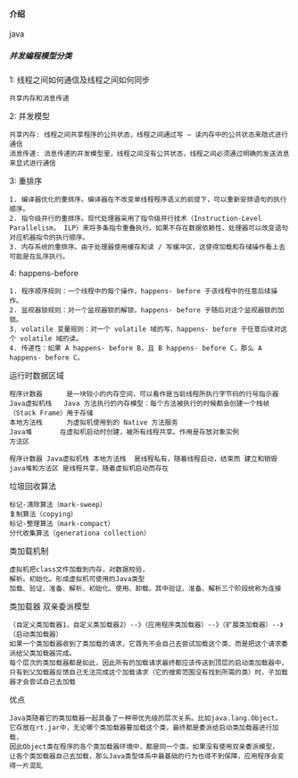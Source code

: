 #### 介绍
java

##### 并发编程模型分类

1:  线程之间如何通信及线程之间如何同步

    共享内存和消息传递

2:  并发模型
    
    共享内存: 线程之间共享程序的公共状态，线程之间通过写 – 读内存中的公共状态来隐式进行通信
    消息传递: 消息传递的并发模型里，线程之间没有公共状态，线程之间必须通过明确的发送消息来显式进行通信
    
    
3:  重排序

    1. 编译器优化的重排序。编译器在不改变单线程程序语义的前提下，可以重新安排语句的执行顺序。
    2. 指令级并行的重排序。现代处理器采用了指令级并行技术（Instruction-Level Parallelism， ILP）来将多条指令重叠执行。如果不存在数据依赖性，处理器可以改变语句对应机器指令的执行顺序。
    3. 内存系统的重排序。由于处理器使用缓存和读 / 写缓冲区，这使得加载和存储操作看上去可能是在乱序执行。

4:  happens-before

    1. 程序顺序规则：一个线程中的每个操作，happens- before 于该线程中的任意后续操作。
    2. 监视器锁规则：对一个监视器锁的解锁，happens- before 于随后对这个监视器锁的加锁。
    3. volatile 变量规则：对一个 volatile 域的写，happens- before 于任意后续对这个 volatile 域的读。
    4. 传递性：如果 A happens- before B，且 B happens- before C，那么 A happens- before C。

运行时数据区域

    程序计数器      是一块较小的内存空间，可以看作是当前线程所执行字节码的行号指示器
    Java虚拟机栈   Java 方法执行的内存模型：每个方法被执行的时候都会创建一个栈帧（Stack Frame）用于存储
    本地方法栈      为虚拟机使用到的 Native 方法服务
    Java堆       在虚拟机启动时创建，被所有线程共享。作用是存放对象实例
    方法区 

    程序计数器 Java虚拟机栈 本地方法栈  是线程私有，随着线程启动，结束而 建立和销毁
    java堆和方法区 是线程共享，随着虚拟机启动而存在

垃圾回收算法

    标记-清除算法（mark-sweep）
    复制算法（copying）
    标记-整理算法（mark-compact）
    分代收集算法（generationa collection）

类加载机制

    虚拟机把class文件加载到内存，对数据校验，
    解析。初始化。形成虚拟机可使用的Java类型
    加载、验证、准备、解析、初始化、使用、卸载。其中验证、准备、解析三个阶段统称为连接
    
类加载器 双亲委派模型
    
    （自定义类加载器1，自定义类加载器2）--》（应用程序类加载器）--》（扩展类加载器）--》（启动类加载器）
    如果一个类加载器收到了类加载的请求，它首先不会自己去尝试加载这个类，而是把这个请求委派给父类加载器完成。
    每个层次的类加载器都是如此，因此所有的加载请求最终都应该传送到顶层的启动类加载器中，
    只有到父加载器反馈自己无法完成这个加载请求（它的搜索范围没有找到所需的类）时，子加载器才会尝试自己去加载
优点 



    Java类随着它的类加载器一起具备了一种带优先级的层次关系。比如java.lang.Object，
    它存放在rt.jar中，无论哪个类加载器要加载这个类，最终都是委派给启动类加载器进行加载，
    因此Object类在程序的各个类加载器环境中，都是同一个类。如果没有使用双亲委派模型，
    让各个类加载器自己去加载，那么Java类型体系中最基础的行为也得不到保障，应用程序会变得一片混乱
